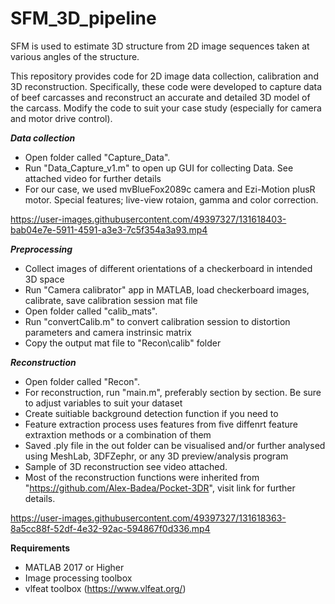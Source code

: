 # SFM_3D_pipeline

SFM is used to estimate 3D structure from 2D image sequences taken at various angles of the structure.

This repository provides code for 2D image data collection, calibration and 3D reconstruction.
Specifically, these code were developed to capture data of beef carcasses and reconstruct an accurate and detailed 3D model of the carcass.
Modify the code to suit your case study (especially for camera and motor drive control).


**_Data collection_**
- Open folder called "Capture_Data".
- Run "Data_Capture_v1.m" to open up GUI for collecting Data. See attached video for further details
- For our case, we used mvBlueFox2089c camera and Ezi-Motion plusR motor.
Special features; live-view rotaion, gamma and color correction.

https://user-images.githubusercontent.com/49397327/131618403-bab04e7e-5911-4591-a3e3-7c5f354a3a93.mp4


**_Preprocessing_**
- Collect images of different orientations of a checkerboard in intended 3D space
- Run "Camera calibrator" app in MATLAB, load checkerboard images, calibrate, save calibration session mat file
- Open folder called "calib_mats".
- Run "convertCalib.m" to convert calibration session to distortion parameters and camera instrinsic matrix
- Copy the output mat file to "Recon\calib" folder
 
**_Reconstruction_**
- Open folder called "Recon".
- For reconstruction, run "main.m", preferably section by section. Be sure to adjust variables to suit your dataset
- Create suitiable background detection function if you need to
- Feature extraction process uses features from five diffenrt feature extraxtion methods or a combination of them
- Saved .ply file in the out folder can be visualised and/or further analysed using MeshLab, 3DFZephr, or any 3D preview/analysis program
- Sample of 3D reconstruction see video attached.
- Most of the reconstruction functions were inherited from "https://github.com/Alex-Badea/Pocket-3DR", visit link for further details.

https://user-images.githubusercontent.com/49397327/131618363-8a5cc88f-52df-4e32-92ac-594867f0d336.mp4


**Requirements**
- MATLAB 2017 or Higher
- Image processing toolbox
- vlfeat toolbox (https://www.vlfeat.org/)
